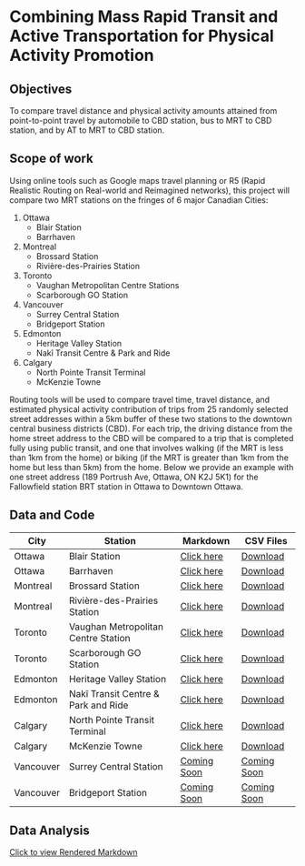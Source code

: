 # Combining Mass Rapid Transit and Active Transportation for Physical Activity Promotion

## Objectives 

To compare travel distance and physical activity amounts attained from point-to-point travel by automobile to CBD station, bus to MRT to CBD station, and by AT to MRT to CBD station.

##  Scope of work

Using online tools such as Google maps travel planning or R5 (Rapid Realistic Routing on Real-world and Reimagined networks), this project will compare two MRT stations on the fringes of 6 major Canadian Cities: 

1. Ottawa
    * Blair Station
    * Barrhaven
2. Montreal 
    * Brossard Station
    * Rivière-des-Prairies Station
3. Toronto
    * Vaughan Metropolitan Centre Stations
    * Scarborough GO Station
4. Vancouver
    * Surrey Central Station
    * Bridgeport Station
5. Edmonton
    * Heritage Valley Station
    * Nakî Transit Centre & Park and Ride
6. Calgary
    * North Pointe Transit Terminal
    * McKenzie Towne


Routing tools will be used to compare travel time, travel distance, and estimated physical activity contribution of trips from 25 randomly selected street addresses within a 5km buffer of these two stations to the downtown central business districts (CBD). For each trip, the driving distance from the home street address to the CBD will be compared to a trip that is completed fully using public transit, and one that involves walking (if the MRT is less than 1km from the home) or biking (if the MRT is greater than 1km from the home but less than 5km) from the home. Below we provide an example with one street address (189 Portrush Ave, Ottawa, ON K2J 5K1) for the Fallowfield station BRT station in Ottawa to Downtown Ottawa. 

## Data and Code

City  | Station | Markdown | CSV Files
------------- | ------------- | ------------- | -------------
Ottawa  | Blair Station | [Click here](https://github.com/walkabilly/phac_routing/blob/main/Ottawa/Ottawa_Blaire_Station.md) | [Download](https://github.com/walkabilly/phac_routing/blob/main/Ottawa/ottawa_blaire_bike_transit_drive.csv)
Ottawa  | Barrhaven | [Click here](https://github.com/walkabilly/phac_routing/blob/main/Ottawa/Ottawa_Barrhaveb_Station.md) | [Download](https://github.com/walkabilly/phac_routing/blob/main/Ottawa/ottawa_barrhaven_bike_transit_drive.csv)
Montreal  | Brossard Station | [Click here](https://github.com/walkabilly/phac_routing/blob/main/Montreal/Montreal_Brossard_Station.md) | [Download](https://github.com/walkabilly/phac_routing/blob/main/Montreal/Montreal_Brossard_bike_transit_drive.csv)
Montreal  | Rivière-des-Prairies Station | [Click here](https://github.com/walkabilly/phac_routing/blob/main/Montreal/Montreal_RivierePrairie_Station.md) | [Download](https://github.com/walkabilly/phac_routing/blob/main/Montreal/montreal_riviereprairie_bike_transit_drive.csv)
Toronto  | Vaughan Metropolitan Centre Station | [Click here](https://github.com/walkabilly/phac_routing/blob/main/Toronto/Toronto_Vaughn_Station.md) | [Download](https://github.com/walkabilly/phac_routing/blob/main/Toronto/Toronto_Vaughn_bike_transit_drive.csv)
Toronto  | Scarborough GO Station | [Click here](https://github.com/walkabilly/phac_routing/blob/main/Toronto/Toronto_Scarborough_Station.md) | [Download](https://github.com/walkabilly/phac_routing/blob/main/Toronto/Toronto_Scarborough_bike_transit_drive.csv)
Edmonton  | Heritage Valley Station | [Click here](https://github.com/walkabilly/phac_routing/blob/main/Edmonton/Edmonton_Heritage_Station.md) | [Download](https://github.com/walkabilly/phac_routing/blob/main/Edmonton/edmonton_heritage_bike_transit_drive.csv)
Edmonton  | Nakî Transit Centre & Park and Ride | [Click here](https://github.com/walkabilly/phac_routing/blob/main/Edmonton/Edmonton_Naki_Station.md) | [Download](https://github.com/walkabilly/phac_routing/blob/main/Edmonton/Edmonton_Naki_bike_transit_drive.csv)
Calgary  | North Pointe Transit Terminal | [Click here](https://github.com/walkabilly/phac_routing/blob/main/Calgary/Calgary_NorthPoint_Station.md) | [Download](https://github.com/walkabilly/phac_routing/blob/main/Calgary/calgary_northpoint_bike_transit_drive.csv)
Calgary  | McKenzie Towne | [Click here](https://github.com/walkabilly/phac_routing/blob/main/Calgary/Calgary_McKenzie_Station.md) | [Download](https://github.com/walkabilly/phac_routing/blob/main/Calgary/calgary_mckenzie_bike_transit_drive.csv)
Vancouver  | Surrey Central Station | [Coming Soon]() | [Coming Soon]()
Vancouver  | Bridgeport Station | [Coming Soon]() | [Coming Soon]()

## Data Analysis

[Click to view Rendered Markdown](https://github.com/walkabilly/phac_routing/blob/main/data_analysis.md)



